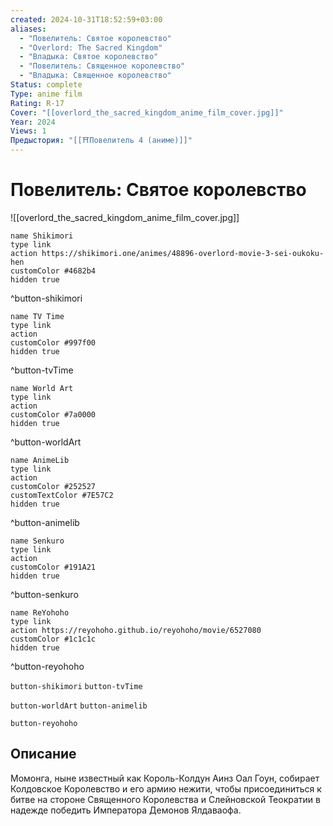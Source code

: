```yaml
---
created: 2024-10-31T18:52:59+03:00
aliases:
  - "Повелитель: Святое королевство"
  - "Overlord: The Sacred Kingdom"
  - "Владыка: Святое королевство"
  - "Повелитель: Священное королевство"
  - "Владыка: Священное королевство"
Status: complete
Type: anime film
Rating: R-17
Cover: "[[overlord_the_sacred_kingdom_anime_film_cover.jpg]]"
Year: 2024
Views: 1
Предыстория: "[[⛩️Повелитель 4 (аниме)]]"
---
```


# Повелитель: Святое королевство

![[overlord_the_sacred_kingdom_anime_film_cover.jpg]]

```button
name Shikimori
type link
action https://shikimori.one/animes/48896-overlord-movie-3-sei-oukoku-hen
customColor #4682b4
hidden true
```
^button-shikimori

```button
name TV Time
type link
action 
customColor #997f00
hidden true
```
^button-tvTime

```button
name World Art
type link
action 
customColor #7a0000
hidden true
```
^button-worldArt

```button
name AnimeLib
type link
action 
customColor #252527
customTextColor #7E57C2
hidden true
```
^button-animelib

```button
name Senkuro
type link
action 
customColor #191A21
hidden true
```
^button-senkuro

```button
name ReYohoho
type link
action https://reyohoho.github.io/reyohoho/movie/6527080
customColor #1c1c1c
hidden true
```
^button-reyohoho



`button-shikimori` `button-tvTime`

`button-worldArt` `button-animelib`

`button-reyohoho`

## Описание

Момонга, ныне известный как Король-Колдун Аинз Оал Гоун, собирает Колдовское Королевство и его армию нежити, чтобы присоединиться к битве на стороне Священного Королевства и Слейновской Теократии в надежде победить Императора Демонов Ялдаваофа.
